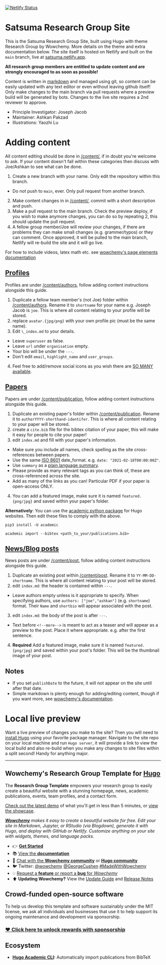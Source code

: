 [![Netlify Status](https://api.netlify.com/api/v1/badges/76963489-0a23-4cd5-b203-0ce329e02437/deploy-status)](https://app.netlify.com/sites/satsuma/deploys)

# Satsuma Research Group Site
This is the Satsuma Research Group Site, built using Hugo with theme Research Group by Wowchemy. More details on the theme and extra documentation below. The site itself is hosted on Netlify and built on the ```main``` branch, live at [satsuma.netlify.app](https://satsuma.netlify.app/).

**All research group members are entitled to update content and are strongly encouraged to as soon as possible!**

Content is written in [markdown](https://guides.github.com/features/mastering-markdown/) and managed using git, so content can be easily updated with any text editor or even without leaving github itself! Only make changes to the main branch via pull requests where a preview build will be generated by bots. Changes to the live site requires a 2nd reviewer to approve.

- Principle Investigator: Joseph Jacob
- Maintainer: Ashkan Pakzad
- Illustrations: Yaozhi Lu

# Adding content
All content editing should be done in [/content/](/content), if in doubt you're welcome to ask. If your content doesn't fall within these categories then discuss with Joe/Ashkan to see what can be done.

1. Create a new branch with your name. Only edit the repository within this branch.
  * Do not push to `main`, ever. Only pull request from another branch.
2. Make content changes in in [/content/](/content), commit with a short description and push.
3. Make a pull request to the main branch. Check the preview deploy, if you wish to make anymore changes, you can do so by repeating 2, this should update the pull request.
4. A fellow group member/Joe will review your changes, if there are problems they can make small changes (e.g. grammer/typos) or they can comment. Once approved, it will be pulled to the main branch, Netlify will re-build the site and it will go live.

For how to include videos, latex math etc. see [wowchemy's page elements documentation](https://wowchemy.com/docs/content/)


## [Profiles](https://satsuma.netlify.app/people/)
Profiles are under [/content/authors](/content/authors), follow adding content instructions alongside this guide.

1. Duplicate a fellow team member's (not Joe) folder within [/content/authors](/content/authors). Rename it to `shortname` for your name e.g. Joseph Jacob is `joe`. This is where all content relating to your profile will be stored.
2. replace `avatar.{jpg/png}` with your own profile pic (must be the same name).
3. Edit `\_index.md` to your details.
  * Leave `superuser` as false.
  * Leave `url` under `organisation` empty.
  * Your bio will be under the `---`.
  * Don't edit `email`, `highlight_name` and `user_groups`.
4. Feel free to add/remove social icons as you wish there are [SO MANY available](https://sourcethemes.com/academic/docs/page-builder/#icons).

## [Papers](https://satsuma.netlify.app/publication/)
Papers are under [/content/publication](/content/publication), follow adding content instructions alongside this guide.

1. Duplicate an existing paper's folder within [/content/publication](/content/publication). Rename it to ```authorYYYY-shorthand-identifer```. This is where all content relating to your paper will be stored.
2. create a `cite.bib` file for the bibtex citation of your paper, this will make it easy for people to cite your paper!
3. edit `index.md` and fill with your paper's information.
  * Make sure you include all names, check spelling as the site cross-references between papers.
  * Use the same [ISO 8601](https://en.wikipedia.org/wiki/ISO_8601) date_format. e.g. `date: "2021-02-18T00:00:00Z"`.
  * Use `summary` as a [plain language summary](https://authorservices.taylorandfrancis.com/publishing-your-research/writing-your-paper/how-to-write-a-plain-language-summary/).
  * Please provide as many relevant tags as you can think of, these are cross-referenced across the site.
  * Add as many of the links as you can! Particular PDF if your paper is open-access ONLY.
4. You can add a featured image, make sure it is named `featured.{png/jpg}` and saved within your paper's folder.

**Alternatively**:  You can use the [academic python package](https://pypi.org/project/academic/) for Hugo websites. Then edit these files to comply with the above.

`pip3 install -U academic`

`academic import --bibtex <path_to_your/publications.bib>`

## [News/Blog posts](https://satsuma.netlify.app/post/)
News posts are under [/content/post](/content/post), follow adding content instructions alongside this guide.

1. Duplicate an existing post within [/content/post](/content/post). Rename it to  `YY-MM-DD-shortname`.  This is where all content relating to your post will be stored.
2. edit `index.md`: the header is contained within `---`.
  * Leave authors empty unless is it appropriate to specify. When specifying authors, use `authors: ["joe","ashkan"]` (e.g. `shortname`) format. Their `Name` and `shortbio` will appear associated with the post.
3. edit `index.md`: the body of the post is after `---`.
  * Text before `<!--more-->` is meant to act as a teaser and will appear as a preview to the post. Place it where appropriate. e.g. after the first sentence.
4. **Required** Add a featured image, make sure it is named `featured.{png/jpg}` and saved within your post's folder. This will be the thumbnail image of your post.

## Notes
* If you set `publishDate` to the future, it will not appear on the site until after that date.
* Simple markdown is plenty enough for adding/editing content, though if you want more, see [wowchemy's documentation](https://wowchemy.com/docs/).


# Local live preview
Want a live preview of changes you make to the site? Then you will need to [install Hugo](https://gohugo.io/getting-started/installing/) using your favorite package manager. Navigate to the site repo on your local machine and run `Hugo server`, it will provide a link to view the local build and also re-build when you make any changes to site files within a split second! Handy for anything major.

---
## Wowchemy's Research Group Template for [Hugo](https://github.com/gohugoio/hugo)

The **Research Group Template** empowers your research group to easily create a beautiful website with a stunning homepage, news, academic publications, events, team profiles, and a contact form.

[Check out the latest demo](https://research-group.netlify.app/) of what you'll get in less than 5 minutes, or [view the showcase](https://wowchemy.com/user-stories/).

_[**Wowchemy**](https://wowchemy.com) makes it easy to create a beautiful website for free. Edit your site in Markdown, Jupyter, or RStudio (via Blogdown), generate it with Hugo, and deploy with GitHub or Netlify. Customize anything on your site with widgets, themes, and language packs._

- 👉 [**Get Started**](https://wowchemy.com/templates/)
- 📚 [View the **documentation**](https://wowchemy.com/docs/)
- 💬 [Chat with the **Wowchemy community**](https://discord.gg/z8wNYzb) or [**Hugo community**](https://discourse.gohugo.io)
- 🐦 Twitter: [@wowchemy](https://twitter.com/wowchemy) [@GeorgeCushen](https://twitter.com/GeorgeCushen) [#MadeWithWowchemy](https://twitter.com/search?q=(%23MadeWithWowchemy%20OR%20%23MadeWithAcademic)&src=typed_query)
- 💡 [Request a **feature** or report a **bug** for _Wowchemy_](https://github.com/wowchemy/wowchemy-hugo-modules/issues)
- ⬆️ **Updating Wowchemy?** View the [Update Guide](https://wowchemy.com/docs/update/) and [Release Notes](https://github.com/wowchemy/wowchemy-hugo-modules/releases)

## Crowd-funded open-source software

To help us develop this template and software sustainably under the MIT license, we ask all individuals and businesses that use it to help support its ongoing maintenance and development via sponsorship.

### [❤️ Click here to unlock rewards with sponsorship](https://wowchemy.com/sponsor/)

## Ecosystem

* **[Hugo Academic CLI](https://github.com/wowchemy/hugo-academic-cli/):** Automatically import publications from BibTeX
